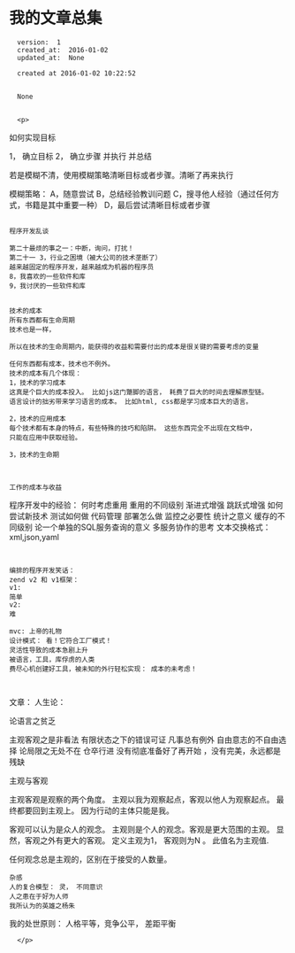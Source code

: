 
  # 我的文章总集

      version:  1
      created_at:  2016-01-02
      updated_at:  None

      created at 2016-01-02 10:22:52 


      None


      <p>
      
如何实现目标

1， 确立目标
2， 确立步骤 并执行 并总结

若是模糊不清，使用模糊策略清晰目标或者步骤。清晰了再来执行

模糊策略：
A，随意尝试
B，总结经验教训问题
C，搜寻他人经验（通过任何方式，书籍是其中重要一种）
D，最后尝试清晰目标或者步骤
~~~~~~~~~~~~~~~~~~~~~~~~~~~~~~~~~

程序开发乱谈

第二十最烦的事之一：中断，询问，打扰！
第二十一 3，行业之困境（被大公司的技术垄断了）
越来越固定的程序开发，越来越成为机器的程序员
8，我喜欢的一些软件和库
9，我讨厌的一些软件和库


技术的成本
所有东西都有生命周期
技术也是一样， 

所以在技术的生命周期内，能获得的收益和需要付出的成本是很关键的需要考虑的变量

任何东西都有成本，技术也不例外。
技术的成本有几个体现：
1，技术的学习成本
这真是个巨大的成本投入。 比如js这门蹩脚的语言， 耗费了巨大的时间去理解原型链。
语言设计的拙劣带来学习语言的成本。 比如html, css都是学习成本巨大的语言。 

2，技术的应用成本
每个技术都有本身的特点，有些特殊的技巧和陷阱。 这些东西完全不出现在文档中，
只能在应用中获取经验。

3，技术的生命期



工作的成本与收益

~~~~~~~~~~~~~~~~~~~~~~~~~~~~~~~~~
程序开发中的经验：
何时考虑重用
重用的不同级别
渐进式增强
跳跃式增强
如何尝试新技术
测试如何做
代码管理
部署怎么做
监控之必要性
统计之意义
缓存的不同级别
论一个单独的SQL服务查询的意义
多服务协作的思考
文本交换格式： xml,json,yaml



~~~~~~~~~~~~~~~~~~~~~~~~~~~~~~~~~


编排的程序开发笑话：
zend v2 和 v1框架：
v1: 
简单
v2: 
难

mvc: 上帝的礼物
设计模式： 看！它符合工厂模式！
灵活性导致的成本急剧上升
被语言，工具，库俘虏的人类
费尽心机创建好工具，被未知的外行轻松实现： 成本的未考虑！



~~~~~~~~~~~~~~~~~~~~~~~~~~~~~~~~~



文章：
人生论：


论语言之贫乏

主观客观之是非看法
有限状态之下的错误可证
凡事总有例外
自由意志的不自由选择
论局限之无处不在
仓卒行进
没有彻底准备好了再开始 ，没有完美，永远都是残缺


主观与客观

主观客观是观察的两个角度。 
主观以我为观察起点，客观以他人为观察起点。 
最终都要回到主观上。 因为行动的主体只能是我。

客观可以认为是众人的观念。 主观则是个人的观念。客观是更大范围的主观。
显然，客观之外有更大的客观。
定义主观为1， 客观则为N 。 此值名为主观值.

任何观念总是主观的，区别在于接受的人数量。 



~~~~~~~~~~~~~~~~~~~~~~~~~~~~~~~~~
杂感
人的复合模型： 灵， 不同意识 
人之患在于好为人师
我所认为的英雄之杨朱

~~~~~~~~~~~~~~~~~~~~~~~~~~~~~~~~~

我的处世原则：
人格平等，竞争公平， 差距平衡



      </p>

  